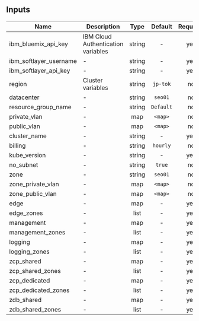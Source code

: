 ## Inputs

| Name | Description | Type | Default | Required |
|------|-------------|:----:|:-----:|:-----:|
| ibm\_bluemix\_api\_key | IBM Cloud Authentication variables | string | - | yes |
| ibm\_softlayer\_username | - | string | - | yes |
| ibm\_softlayer\_api\_key | - | string | - | yes |
| region | Cluster variables | string | `jp-tok` | no |
| datacenter | - | string | `seo01` | no |
| resource\_group\_name | - | string | `Default` | no |
| private\_vlan | - | map | `<map>` | no |
| public\_vlan | - | map | `<map>` | no |
| cluster\_name | - | string | - | yes |
| billing | - | string | `hourly` | no |
| kube\_version | - | string | - | yes |
| no\_subnet | - | string | `true` | no |
| zone | - | string | `seo01` | no |
| zone\_private\_vlan | - | map | `<map>` | no |
| zone\_public\_vlan | - | map | `<map>` | no |
| edge | - | map | - | yes |
| edge\_zones | - | list | - | yes |
| management | - | map | - | yes |
| management\_zones | - | list | - | yes |
| logging | - | map | - | yes |
| logging\_zones | - | list | - | yes |
| zcp\_shared | - | map | - | yes |
| zcp\_shared\_zones | - | list | - | yes |
| zcp\_dedicated | - | map | - | yes |
| zcp\_dedicated\_zones | - | list | - | yes |
| zdb\_shared | - | map | - | yes |
| zdb\_shared\_zones | - | list | - | yes |

